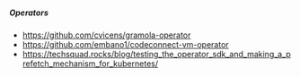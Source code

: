 

##### Operators

- https://github.com/cvicens/gramola-operator
- https://github.com/embano1/codeconnect-vm-operator
- https://techsquad.rocks/blog/testing_the_operator_sdk_and_making_a_prefetch_mechanism_for_kubernetes/
